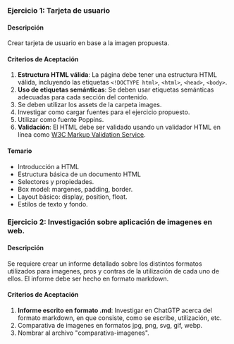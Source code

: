 ### Ejercicio 1: Tarjeta de usuario

#### Descripción

Crear tarjeta de usuario en base a la imagen propuesta.

#### Criterios de Aceptación

1. **Estructura HTML válida**: La página debe tener una estructura HTML válida, incluyendo las etiquetas `<!DOCTYPE html>`, `<html>`, `<head>`, `<body>`.
2. **Uso de etiquetas semánticas**: Se deben usar etiquetas semánticas adecuadas para cada sección del contenido.
3. Se deben utilizar los assets de la carpeta images.
4. Investigar como cargar fuentes para el ejercicio propuesto.
5. Utilizar como fuente Poppins.
6. **Validación**: El HTML debe ser validado usando un validador HTML en línea como [W3C Markup Validation Service](https://validator.w3.org/).

#### Temario

- Introducción a HTML
- Estructura básica de un documento HTML
- Selectores y propiedades.
- Box model: margenes, padding, border.
- Layout básico: display, position, float.
- Estilos de texto y fondo.

### Ejercicio 2: Investigación sobre aplicación de imagenes en web.

#### Descripción

Se requiere crear un informe detallado sobre los distintos formatos utilizados para imagenes, pros y contras de la utilización de cada uno de ellos. El informe debe ser hecho en formato markdown.

#### Criterios de Aceptación

1. **Informe escrito en formato .md**: Investigar en ChatGTP acerca del formato markdown, en que consiste, como se escribe, utilización, etc.
2. Comparativa de imagenes en formatos jpg, png, svg, gif, webp.
3. Nombrar al archivo "comparativa-imagenes".
